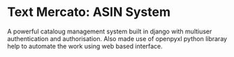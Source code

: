 # Text Mercato: ASIN System
A powerful cataloug management system built in django with multiuser authentication and authorisation. Also made use of openpyxl python libraray help to automate the work using web based interface.
